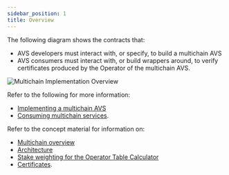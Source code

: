 ```yaml
---
sidebar_position: 1
title: Overview
---
```


The following diagram shows the contracts that:
* AVS developers must interact with, or specify, to build a multichain AVS
* AVS consumers must interact with, or build wrappers around, to verify certificates produced by the Operator of the multichain AVS.

<img src="/img/implement-multichain.png" alt="Multichain Implementation Overview"/>

Refer to the following for more information: 
* [Implementing a multichain AVS](avs-developer/implement-multichain.md) 
* [Consuming multichain services](avs-consumer/multichain-verification-consumers.md).

Refer to the concept material for information on: 
* [Multichain overview](../../../concepts/multichain/multichain-overview.md)
* [Architecture](../../../concepts/multichain/multichain-architecture.md)
* [Stake weighting for the Operator Table Calculator](../../../concepts/multichain/stake-weighting.md)
* [Certificates](../../../concepts/multichain/certificates.md).